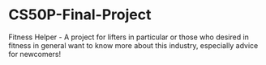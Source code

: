# CS50P-Final-Project
Fitness Helper - A project for lifters in particular or those who desired in fitness in general want to know more about this industry, especially advice for newcomers!
